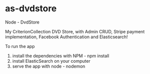 # as-dvdstore
Node - DvdStore

My CriterionCollection DVD Store, with Admin CRUD, Stripe payment implementation, Facebook Authentication and Elasticsearch! 

To run the app
1. install the dependencies with NPM  - npm install
2. install ElasticSearch on your computer
3. serve the app with node - nodemon
